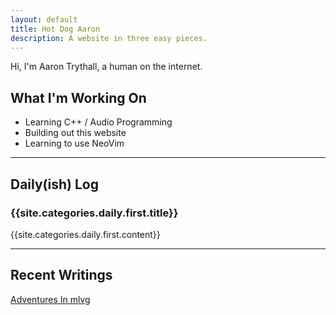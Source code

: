 ```yaml
---
layout: default
title: Hot Dog Aaron
description: A website in three easy pieces.
---
```

Hi, I'm Aaron Trythall, a human on the internet.

## What I'm Working On

- Learning C++ / Audio Programming
- Building out this website
- Learning to use NeoVim

---

## Daily(ish) Log

### {{site.categories.daily.first.title}}

{{site.categories.daily.first.content}}

---

## Recent Writings

[Adventures In mlvg](./mlvg/mlvg_1)  
